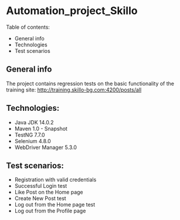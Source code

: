 # Automation_project_Skillo
Table of contents:
* General info
* Technologies
* Test scenarios

## General info 
The project contains regression tests on the basic functionality of the training site: http://training.skillo-bg.com:4200/posts/all 

## Technologies: 
 - Java JDK 14.0.2
 - Maven 1.0 - Snapshot
 - TestNG 7.7.0
 - Selenium 4.8.0
 - WebDriver Manager 5.3.0
 
 ## Test scenarios:
 - Registration with valid credentials
 - Successful Login test
 - Like Post on the Home page
 - Create New Post test
 - Log out from the Home page test
 - Log out from the Profile page 
